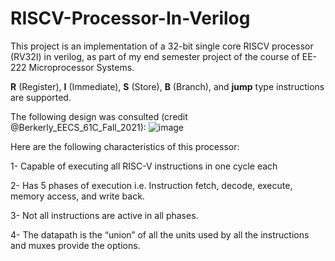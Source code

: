 # RISCV-Processor-In-Verilog
This project is an implementation of a 32-bit single core RISCV processor (RV32I) in verilog, as part of my end semester project of the course of EE-222 Microprocessor Systems.

**R** (Register), **I** (Immediate), **S** (Store), **B** (Branch), and **jump** type instructions are supported.

The following design was consulted (credit @Berkerly_EECS_61C_Fall_2021):
![image](https://github.com/MoonisAmir10/RISCV-Processor-In-Verilog/assets/135621767/27f7ebcf-5d47-4409-bcdc-6a7e30a38ca0)


Here are the following characteristics of this processor:

1- Capable of executing all RISC-V instructions in one cycle each

2- Has 5 phases of execution i.e. Instruction fetch, decode, execute, memory access, and write back.

3- Not all instructions are active in all phases.

4- The datapath is the “union” of all the units used by all the instructions and muxes provide the options.

